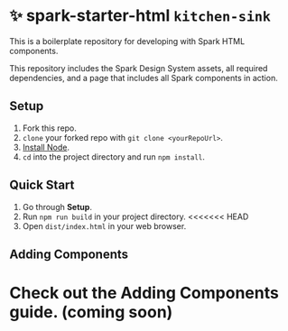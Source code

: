 # ✨ spark-starter-html `kitchen-sink`
This is a boilerplate repository for developing with Spark HTML components.

This repository includes the Spark Design System assets, all required dependencies, and a page that includes all Spark components in action.

## Setup

1. Fork this repo.
1. `clone` your forked repo with `git clone <yourRepoUrl>`.
1. [Install Node](https://nodejs.org/en/).
1. `cd` into the project directory and run `npm install`.

## Quick Start

1. Go through **Setup**.
1. Run `npm run build` in your project directory.
<<<<<<< HEAD
1. Open `dist/index.html` in your web browser.

## Adding Components

Check out the **Adding Components** guide. (coming soon)
=======

